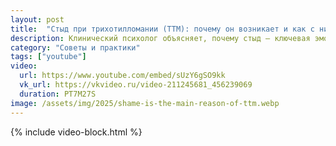 ```yaml
---
layout: post
title:  "Стыд при трихотилломании (ТТМ): почему он возникает и как с ним бороться"
description: Клинический психолог объясняет, почему стыд — ключевая эмоция при трихотилломании (ТТМ). Узнайте о причинах навязчивого выдергивания волос и современных методах терапии.
category: "Советы и практики"
tags: ["youtube"]
video:
  url: https://www.youtube.com/embed/sUzY6gSO9kk
  vk_url: https://vkvideo.ru/video-211245681_456239069
  duration: PT7M27S
image: /assets/img/2025/shame-is-the-main-reason-of-ttm.webp
---
```



{% include video-block.html %}
